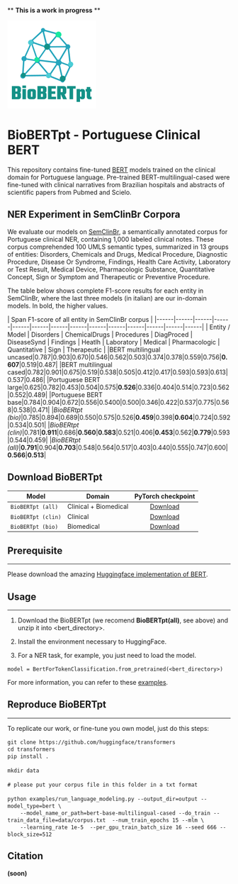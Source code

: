 ** **This is a work in progress** **

<img src="./logo-biobertpr1.png" alt="Logo BioBERTpt">

# BioBERTpt - Portuguese  Clinical BERT

This repository contains fine-tuned [BERT](https://github.com/google-research/bert) models trained on the clinical domain for Portuguese language. Pre-trained BERT-multilingual-cased were fine-tuned with clinical narratives from Brazilian hospitals and abstracts of scientific papers from Pubmed and Scielo.

## NER Experiment in SemClinBr Corpora

We evaluate our models on [SemClinBr](https://github.com/HAILab-PUCPR/SemClinBr), a semantically annotated corpus for Portuguese clinical NER, containing 1,000 labeled clinical notes. These corpus comprehended 100 UMLS semantic types, summarized in 13 groups of entities: Disorders, Chemicals and Drugs, Medical Procedure, Diagnostic Procedure, Disease Or Syndrome, Findings, Health Care Activity, Laboratory or Test Result, Medical Device, Pharmacologic Substance, Quantitative Concept, Sign or Symptom and Therapeutic or Preventive Procedure.

The table below shows complete F1-score results for each entity in SemClinBr, where the last three models (in italian) are our in-domain models. In bold, the higher values. 

| Span <td colspan=13>F1-score of all entity in SemClinBr corpus |
|------|------|------|------|------|------|------|------|------|------|------|------|------|------|
| Entity / Model | Disorders | ChemicalDrugs | Procedures | DiagProced | DiseaseSynd | Findings | Heatlh | Laboratory | Medical | Pharmacologic | Quantitative | Sign | Therapeutic |
|BERT multilingual uncased|0.787|0.903|0.670|0.546|0.562|0.503|0.374|0.378|0.559|0.756|**0.607**|0.519|0.487|
|BERT multilingual cased|0.782|0.901|0.675|0.519|0.538|0.505|0.412|0.417|0.593|0.593|0.613|0.537|0.486|
|Portuguese BERT large|0.625|0.782|0.453|0.504|0.575|**0.526**|0.336|0.404|0.514|0.723|0.562|0.552|0.489|
|Portuguese BERT base|0.784|0.904|0.672|0.556|0.5400|0.500|0.346|0.422|0.537|0.775|0.568|0.538|0.471|
|*BioBERtpt (bio)*|0.785|0.894|0.689|0.550|0.575|0.526|**0.459**|0.398|**0.604**|0.724|0.592|0.534|0.501|
|*BioBERtpt (clin)*|0.781|**0.911**|0.686|**0.560**|**0.583**|0.521|0.406|**0.453**|0.562|**0.779**|0.593|0.544|0.459|
|*BioBERtpt (all)*|**0.791**|0.904|**0.703**|0.548|0.564|0.517|0.403|0.440|0.555|0.747|0.600|**0.566**|**0.513**|

## Download BioBERTpt

| Model | Domain | PyTorch checkpoint | 
|------|-------|:-------------------------:|
|`BioBERTpt (all)`  | Clinical + Biomedical |  [Download](https://drive.google.com/open?id=1PrGzj7B0B6rXjPmKoFFOXa1gGjVVHuwA) |
|`BioBERTpt (clin)`  | Clinical | [Download](https://drive.google.com/open?id=1GIOqxPMxeW8sc4EyQ8s1ol3RFWgsBFte) |
|`BioBERTpt (bio)`  | Biomedical | [Download](https://drive.google.com/open?id=16D0WA1QMoycvA0tR3KyVdMU1-vpw98sp) |

## Prerequisite
-----
Please download the amazing [Huggingface implementation of BERT](https://github.com/huggingface/pytorch-pretrained-BERT).

## Usage
-----
1. Download the BioBERTpt (we recomend **BioBERTpt(all)**, see above) and unzip it into <bert_directory>.

2. Install the environment necessary to HuggingFace. 

3. For a NER task, for example, you just need to load the model.

```
model = BertForTokenClassification.from_pretrained(<bert_directory>)
```

For more information, you can refer to these [examples](https://github.com/huggingface/pytorch-pretrained-BERT/tree/master/examples).

## Reproduce BioBERTpt
-----

To replicate our work, or fine-tune you own model, just do this steps:

```
git clone https://github.com/huggingface/transformers
cd transformers
pip install .

mkdir data

# please put your corpus file in this folder in a txt format

python examples/run_language_modeling.py --output_dir=output --model_type=bert \
    --model_name_or_path=bert-base-multilingual-cased --do_train --train_data_file=data/corpus.txt  --num_train_epochs 15 --mlm \
	--learning_rate 1e-5  --per_gpu_train_batch_size 16 --seed 666 --block_size=512
```

## Citation

**(soon)**
